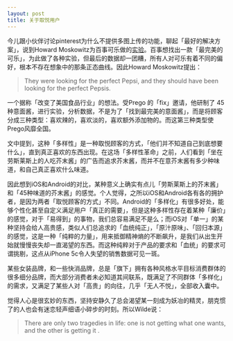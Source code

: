 ```yaml
---
layout: post
title: 关于取悦用户
---
```


今儿跟小伙伴讨论pinterest为什么不提供多图上传的功能，聊起「最好的解决方案」，说到Howard Moskowitz为百事可乐做的[实验](http://blog.ted.com/2006/09/20/malcolm_gladwel_1/)。百事想找出一款「最完美的可乐」，为此做了各种实验，但最后的数据却一团糟，所有人对可乐有着不同的偏好，根本不存在想象中的那条正态曲线。因此Howard Moskowitz提出：

>They were looking for the perfect Pepsi, and they should have been looking for the perfect Pepsis.

一个据称「改变了美国食品行业」的想法。受Prego 的「fix」邀请，他研制了 45种意面酱，进行实验，分析数据，不是为了「找到最完美的意面酱」，而是将顾客分成三种类型：喜欢辣的，喜欢淡的，喜欢额外添加物的。而这第三种类型使Prego风靡全国。

文中提到，这种「多样性」是一种取悦顾客的方式，「他们并不知道自己到底想要什么」，直到真正喜欢的东西出现。在这场「多样性革命」之前，人们看到「坐在劳斯莱斯上的人吃芥末酱」的广告而追求芥末酱，而并不在意芥末酱有多少种味道，和自己真正喜欢什么味道。

因此想到iOS和Android的对比，某种意义上确实有点儿「劳斯莱斯上的芥末酱」和「45种味道的芥末酱」的感觉。个人觉得，之所以iOS和Android各有各的拥护者，是因为两者「取悦顾客的方式」不同。Android的「多样化」有很多好处，能够个性化甚至自定义满足用户「真正的需要」，但是这种多样性存在着某种「廉价」的感觉，对于「易得到」的事物，我们总容易满足不是么；而iOS对「单一」的某种坚持会给人高贵感，类似人们总追求的「血统纯正」，「原汁原味」、「回归本源」的感觉，这是一种「纯粹的力量」，用来抵御精神熵的不断飙升，是我们从出生开始就慢慢丧失却一直渴望的东西。而这种纯粹对于产品的要求和「血统」的要求可谓挑剔，这点从iPhone 5c令人失望的销售数据可见一斑。

某些女装品牌，和一些快消品牌，总是「旗下」拥有各种风格水平目标消费群体的很多细分品牌，而大部分消费者未必知道其间联系，既满足了不同群体「多样化」的需求，又满足了某些人对「高贵」的向往，几乎「无人不悦」，全部收入囊中。

觉得人心是很玄妙的东西，坚持安静久了总会渴望某一刻成为妖冶的精灵，朋克惯了的人也会有迷恋轻声细语小碎步的时刻。所以Wilde说：

>There are only two tragedies in life: one is not getting what one wants, and the other is getting it .
